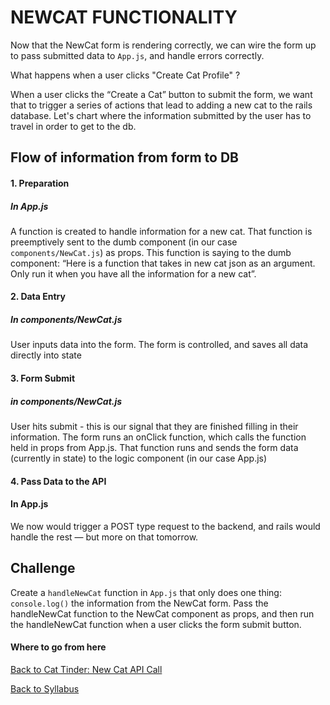 # NEWCAT FUNCTIONALITY

Now that the NewCat form is rendering correctly, we can wire the form up to pass submitted data to ```App.js```, and handle errors correctly.

What happens when a user clicks "Create Cat Profile" ?

When a user clicks the “Create a Cat” button to submit the form, we want that to trigger a series of actions that lead to adding a new cat to the rails database. Let's chart where the information submitted by the user has to travel in order to get to the db.

## Flow of information from form to DB
#### 1. Preparation

##### In App.js
A function is created to handle information for a new cat. That function is preemptively sent to the dumb component (in our case ```components/NewCat.js```) as props. This function is saying to the dumb component: “Here is a function that takes in new cat json as an argument. Only run it when you have all the information for a new cat”.

#### 2. Data Entry

##### In components/NewCat.js
User inputs data into the form. The form is controlled, and saves all data directly into state

#### 3. Form Submit

##### in components/NewCat.js
User hits submit - this is our signal that they are finished filling in their information. The form runs an onClick function, which calls the function held in props from App.js. That function runs and sends the form data (currently in state) to the logic component (in our case App.js)

#### 4. Pass Data to the API

#### In App.js
We now would trigger a POST type request to the backend, and rails would handle the rest — but more on that tomorrow.

## Challenge

Create a ```handleNewCat``` function in ```App.js``` that only does one thing: ```console.log()``` the information from the NewCat form. Pass the handleNewCat function to the NewCat component as props, and then run the handleNewCat function when a user clicks the form submit button.


#### Where to go from here

[Back to Cat Tinder: New Cat API Call](./08cat_tinder_new_cat_form.md)

[Back to Syllabus](../../README.md)